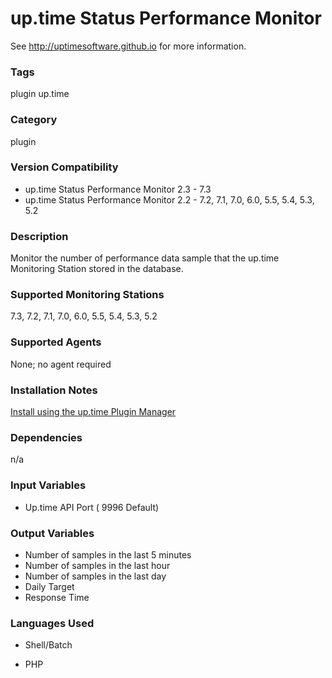# up.time Status Performance Monitor

See http://uptimesoftware.github.io for more information.

### Tags 
 plugin   up.time  

### Category

plugin

### Version Compatibility


* up.time Status Performance Monitor 2.3 - 7.3
* up.time Status Performance Monitor 2.2 - 7.2, 7.1, 7.0, 6.0, 5.5, 5.4, 5.3, 5.2
  


### Description
Monitor the number of performance data sample that the up.time Monitoring Station stored in the database.


### Supported Monitoring Stations

7.3, 7.2, 7.1, 7.0, 6.0, 5.5, 5.4, 5.3, 5.2

### Supported Agents
None; no agent required

### Installation Notes
<p><a href="https://github.com/uptimesoftware/uptime-plugin-manager">Install using the up.time Plugin Manager</a></p>


### Dependencies
<p>n/a</p>


### Input Variables

* Up.time API Port ( 9996 Default)

### Output Variables

* Number of samples in the last 5 minutes
* Number of samples in the last hour
* Number of samples in the last day
* Daily Target
* Response Time


### Languages Used

* Shell/Batch

* PHP

